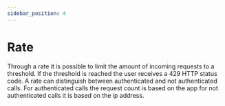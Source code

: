 ```yaml
---
sidebar_position: 4
---
```


# Rate

Through a rate it is possible to limit the amount of incoming requests to a
threshold. If the threshold is reached the user receives a 429 HTTP status code.
A rate can distinguish between authenticated and not authenticated calls. For
authenticated calls the request count is based on the app for not authenticated
calls it is based on the ip address.

